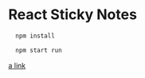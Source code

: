 # React Sticky Notes

```bash
  npm install
```
```bash
  npm start run
```

[a link](http://localhost:8080/)

